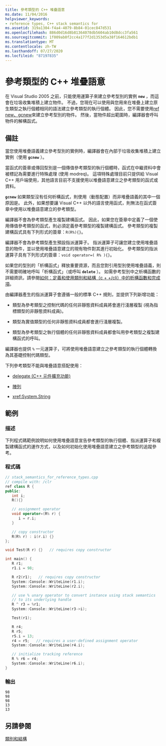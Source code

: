 ```yaml
---
title: 參考類型的 C++ 堆疊語意
ms.date: 11/04/2016
helpviewer_keywords:
- reference types, C++ stack semantics for
ms.assetid: 319a1304-f4a4-4079-8b84-01cec847d531
ms.openlocfilehash: 886d0d16d8b81364078db5604ab10d8dcc3fa561
ms.sourcegitcommit: 1f009ab0f2cc4a177f2d1353d5a38f164612bdb1
ms.translationtype: MT
ms.contentlocale: zh-TW
ms.lasthandoff: 07/27/2020
ms.locfileid: "87197835"
---
```

# <a name="c-stack-semantics-for-reference-types"></a>參考類型的 C++ 堆疊語意

在 Visual Studio 2005 之前，只能使用運算子來建立參考型別的實例 **`new`** ，而這會在垃圾收集堆積上建立物件。 不過，您現在可以使用與您用來在堆疊上建立原生類型之執行個體相同的語法建立參考類型的執行個體。 因此，您不需要使用[ref new、gcnew](../extensions/ref-new-gcnew-cpp-component-extensions.md)來建立參考型別的物件。 然後，當物件超出範圍時，編譯器會呼叫物件的解構函式。

## <a name="remarks"></a>備註

當您使用堆疊語義建立參考型別的實例時，編譯器會在內部于垃圾收集堆積上建立實例（使用 **`gcnew`** ）。

當函式的簽章或傳回型別是一個傳值參考類型的執行個體時，函式在中繼資料中會被標記為需要進行特殊處理 (使用 modreq)。 這項特殊處理目前只提供給 Visual C++ 用戶端使用，其他語言目前不支援使用以堆疊語意建立之參考類型的函式或資料。

**`gcnew`** 如果類型沒有任何析構函式，則使用（動態配置）而非堆疊語義的其中一個原因是。 此外，如果想要讓 Visual C++ 以外的語言使用函式，則無法在函式簽章中使用以堆疊語意建立的參考類型。

編譯器不會為參考類型產生複製建構函式。 因此，如果您在簽章中定義了一個使用傳值參考類型的函式，則必須定義參考類型的複製建構函式。 參考類型的複製建構函式具有下列形式的簽章：`R(R%){}`。

編譯器不會為參考類型產生預設指派運算子。 指派運算子可讓您建立使用堆疊語意的物件，並以使用堆疊語意建立的現有物件對其進行初始化。 參考類型的指派運算子具有下列形式的簽章：`void operator=( R% ){}`。

如果您的型別的「析構函式」釋放重要資源，而且您對引用型別使用堆疊語義，則不需要明確地呼叫「析構函式」（或呼叫 **`delete`** ）。 如需參考型別中之析構函數的詳細資訊，請參閱[如何：定義和使用類別和結構（c + +/cli）中的析構函數和完成項](../dotnet/how-to-define-and-consume-classes-and-structs-cpp-cli.md#BKMK_Destructors_and_finalizers)。

由編譯器產生的指派運算子會遵循一般的標準 C++ 規則，並提供下列新增功能：

- 類型為參考類型之控制代碼的任何非靜態資料成員將會進行淺層複製 (視為指標類型的非靜態資料成員)。

- 類型為實值類型的任何非靜態資料成員都會進行淺層複製。

- 類型為參考類型之執行個體的任何非靜態資料成員都會叫用參考類型之複製建構函式的呼叫。

編譯器也提供 `%` 一元運算子，可將使用堆疊語意建立之參考類型的執行個體轉換為其基礎控制代碼類型。

下列參考類型不能與堆疊語意搭配使用：

- [delegate (C++ 元件擴充功能)](../extensions/delegate-cpp-component-extensions.md)

- [陣列](../extensions/arrays-cpp-component-extensions.md)

- <xref:System.String>

## <a name="example"></a>範例

### <a name="description"></a>描述

下列程式碼範例說明如何使用堆疊語意宣告參考類型的執行個體、指派運算子和複製建構函式的運作方式，以及如何初始化使用堆疊語意建立之參考類型的追蹤參考。

### <a name="code"></a>程式碼

```cpp
// stack_semantics_for_reference_types.cpp
// compile with: /clr
ref class R {
public:
   int i;
   R(){}

   // assignment operator
   void operator=(R% r) {
      i = r.i;
   }

   // copy constructor
   R(R% r) : i(r.i) {}
};

void Test(R r) {}   // requires copy constructor

int main() {
   R r1;
   r1.i = 98;

   R r2(r1);   // requires copy constructor
   System::Console::WriteLine(r1.i);
   System::Console::WriteLine(r2.i);

   // use % unary operator to convert instance using stack semantics
   // to its underlying handle
   R ^ r3 = %r1;
   System::Console::WriteLine(r3->i);

   Test(r1);

   R r4;
   R r5;
   r5.i = 13;
   r4 = r5;   // requires a user-defined assignment operator
   System::Console::WriteLine(r4.i);

   // initialize tracking reference
   R % r6 = r4;
   System::Console::WriteLine(r6.i);
}
```

### <a name="output"></a>輸出

```Output
98
98
98
13
13
```

## <a name="see-also"></a>另請參閱

[類別和結構](../extensions/classes-and-structs-cpp-component-extensions.md)
